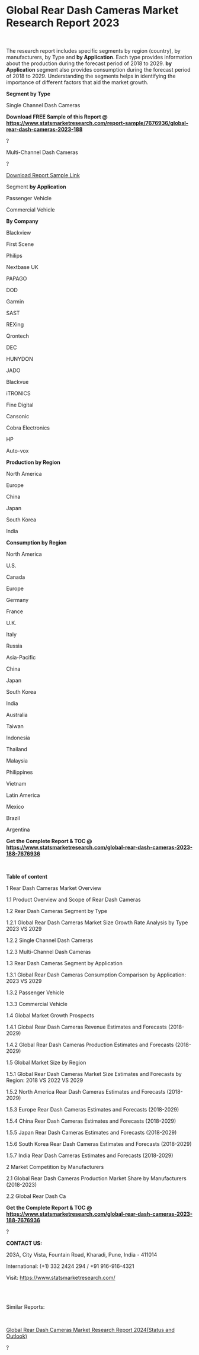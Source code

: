 <h1>Global Rear Dash Cameras Market Research Report 2023</h1><br/><p>The research report includes specific segments by region (country), by manufacturers, by Type and <strong>by Application</strong>. Each type provides information about the production during the forecast period of 2018 to 2029. <strong>by Application</strong> segment also provides consumption during the forecast period of 2018 to 2029. Understanding the segments helps in identifying the importance of different factors that aid the market growth.</p>
 
 
 
 <p><strong>Segment by Type</strong></p>
 
 
 
 <p>Single Channel Dash Cameras</p>
 
 
 
 <div><b>Download FREE Sample of this Report @ <a href="https://www.statsmarketresearch.com/download-free-sample/7676936/global-rear-dash-cameras-2023-188">https://www.statsmarketresearch.com/report-sample/7676936/global-rear-dash-cameras-2023-188</a></b></div>
 
 
 
 <p>? </p>
 
 
 
 <p>Multi-Channel Dash Cameras</p>
 
 
 
 <p>? </p>
 
 
 
 <p><a href="https://www.statsmarketresearch.com/download-free-sample/7676936/global-rear-dash-cameras-2023-188">Download Report Sample Link</a></p>
 
 
 
 <p>Segment <strong>by Application</strong></p>
 
 
 
 <p>Passenger Vehicle</p>
 
 
 
 <p>Commercial Vehicle</p>
 
 
 
 <p><strong>By Company</strong></p>
 
 
 
 <p>Blackview</p>
 
 
 
 <p>First Scene</p>
 
 
 
 <p>Philips</p>
 
 
 
 <p>Nextbase UK</p>
 
 
 
 <p>PAPAGO</p>
 
 
 
 <p>DOD</p>
 
 
 
 <p>Garmin</p>
 
 
 
 <p>SAST</p>
 
 
 
 <p>REXing</p>
 
 
 
 <p>Qrontech</p>
 
 
 
 <p>DEC</p>
 
 
 
 <p>HUNYDON</p>
 
 
 
 <p>JADO</p>
 
 
 
 <p>Blackvue</p>
 
 
 
 <p>iTRONICS</p>
 
 
 
 <p>Fine Digital</p>
 
 
 
 <p>Cansonic</p>
 
 
 
 <p>Cobra Electronics</p>
 
 
 
 <p>HP</p>
 
 
 
 <p>Auto-vox</p>
 
 
 
 <p><strong>Production by Region</strong></p>
 
 
 
 <p>North America</p>
 
 
 
 <p>Europe</p>
 
 
 
 <p>China</p>
 
 
 
 <p>Japan</p>
 
 
 
 <p>South Korea</p>
 
 
 
 <p>India</p>
 
 
 
 <p><strong>Consumption by Region</strong></p>
 
 
 
 <p>North America</p>
 
 
 
 <p>U.S.</p>
 
 
 
 <p>Canada</p>
 
 
 
 <p>Europe</p>
 
 
 
 <p>Germany</p>
 
 
 
 <p>France</p>
 
 
 
 <p>U.K.</p>
 
 
 
 <p>Italy</p>
 
 
 
 <p>Russia</p>
 
 
 
 <p>Asia-Pacific</p>
 
 
 
 <p>China</p>
 
 
 
 <p>Japan</p>
 
 
 
 <p>South Korea</p>
 
 
 
 <p>India</p>
 
 
 
 <p>Australia</p>
 
 
 
 <p>Taiwan</p>
 
 
 
 <p>Indonesia</p>
 
 
 
 <p>Thailand</p>
 
 
 
 <p>Malaysia</p>
 
 
 
 <p>Philippines</p>
 
 
 
 <p>Vietnam</p>
 
 
 
 <p>Latin America</p>
 
 
 
 <p>Mexico</p>
 
 
 
 <p>Brazil</p>
 
 
 
 <p>Argentina</p>
 
 
 
 <div><b>Get the Complete Report & TOC @ <a href="https://www.statsmarketresearch.com/global-rear-dash-cameras-2023-188-7676936">https://www.statsmarketresearch.com/global-rear-dash-cameras-2023-188-7676936</a></b></div>
 
 
 
 <p><br />
 
 <b>Table of content</b></p>
 
 
 
 <p>1 Rear Dash Cameras Market Overview<br />
 
 1.1 Product Overview and Scope of Rear Dash Cameras<br />
 
 1.2 Rear Dash Cameras Segment by Type<br />
 
 1.2.1 Global Rear Dash Cameras Market Size Growth Rate Analysis by Type 2023 VS 2029<br />
 
 1.2.2 Single Channel Dash Cameras<br />
 
 1.2.3 Multi-Channel Dash Cameras<br />
 
 1.3 Rear Dash Cameras Segment by Application<br />
 
 1.3.1 Global Rear Dash Cameras Consumption Comparison by Application: 2023 VS 2029<br />
 
 1.3.2 Passenger Vehicle<br />
 
 1.3.3 Commercial Vehicle<br />
 
 1.4 Global Market Growth Prospects<br />
 
 1.4.1 Global Rear Dash Cameras Revenue Estimates and Forecasts (2018-2029)<br />
 
 1.4.2 Global Rear Dash Cameras Production Estimates and Forecasts (2018-2029)<br />
 
 1.5 Global Market Size by Region<br />
 
 1.5.1 Global Rear Dash Cameras Market Size Estimates and Forecasts by Region: 2018 VS 2022 VS 2029<br />
 
 1.5.2 North America Rear Dash Cameras Estimates and Forecasts (2018-2029)<br />
 
 1.5.3 Europe Rear Dash Cameras Estimates and Forecasts (2018-2029)<br />
 
 1.5.4 China Rear Dash Cameras Estimates and Forecasts (2018-2029)<br />
 
 1.5.5 Japan Rear Dash Cameras Estimates and Forecasts (2018-2029)<br />
 
 1.5.6 South Korea Rear Dash Cameras Estimates and Forecasts (2018-2029)<br />
 
 1.5.7 India Rear Dash Cameras Estimates and Forecasts (2018-2029)<br />
 
 2 Market Competition by Manufacturers<br />
 
 2.1 Global Rear Dash Cameras Production Market Share by Manufacturers (2018-2023)<br />
 
 2.2 Global Rear Dash Ca</p>
 
 
 
 <div><b>Get the Complete Report & TOC @ <a href="https://www.statsmarketresearch.com/global-rear-dash-cameras-2023-188-7676936">https://www.statsmarketresearch.com/global-rear-dash-cameras-2023-188-7676936</a></b></div>
 
 
 
 <p>? </p>
 
 
 
 <p><b>CONTACT US:</b><br />
 
 203A, City Vista, Fountain Road, Kharadi, Pune, India - 411014<br />
 
 International: (+1) 332 2424 294 / +91 916-916-4321<br />
 
 Visit: <a href="https://www.statsmarketresearch.com/">https://www.statsmarketresearch.com/</a><br />
 
 <br />
 
 <br />
 
 Similar Reports:<br />
 
 <br />
 
 <a href="https://www.statsmarketresearch.com/global-rear-dash-cameras-2024-891-8007801">Global Rear Dash Cameras Market Research Report 2024(Status and Outlook)</a><br />
 
 ? </p>
